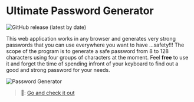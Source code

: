 # Ultimate Password Generator
![GitHub release (latest by date)](https://img.shields.io/github/v/release/elsartz/Ultimate-Password-Generator)

This web application works in any browser and generates very strong passwords that you can use everywhere you want to have ...safety!!!
The scope of the program is to generate a safe password from 8 to 128 characters using four groups of characters at the moment.
Feel **free** to use it and forget the time of spending infront of your keyboard to find out a good and strong password for your needs.

![Password Generator](https://github.com/elsartz/Ultimate-Password-Generator/blob/main/PasswordGenerator.gif)

> 📢: [Go and check it out](https://elsartz.github.io/Ultimate-Password-Generator/)
